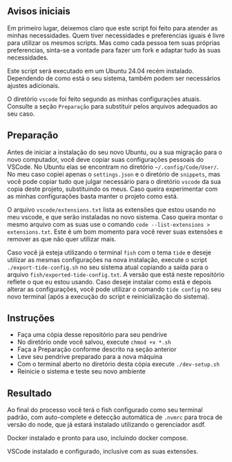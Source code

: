 ## Avisos iniciais

Em primeiro lugar, deixemos claro que este script foi feito para atender as minhas necessidades. Quem tiver necessidades e preferencias iguais é livre para utilizar os mesmos scripts. Mas como cada pessoa tem suas próprias preferencias, sinta-se a vontade para fazer um fork e adaptar tudo às suas necessidades.

Este script será executado em um Ubuntu 24.04 recém instalado. Dependendo de como está o seu sistema, também podem ser necessários ajustes adicionais.

O diretório `vscode` foi feito segundo as minhas configurações atuais. Consulte a seção `Preparação` para substituir pelos arquivos adequados ao seu caso.

## Preparação

Antes de iniciar a instalação do seu novo Ubuntu, ou a sua migração para o novo computador, você deve copiar suas configurações pessoais do VSCode.
No Ubuntu elas se encontram no diretório `~/.config/Code/User/`. No meu caso copiei apenas o `settings.json` e o diretório de `snippets`, mas você pode copiar tudo que julgar necessário para o diretório `vscode` da sua copia deste projeto, substituindo os meus. Caso queira experimentar com as minhas configurações basta manter o projeto como está.

O arquivo `vscode/extensions.txt` lista as extensões que estou usando no meu vscode, e que serão instaladas no novo sistema. Caso queira montar o mesmo arquivo com as suas use o comando `code --list-extensions > extensions.txt`. Este é um bom momento para você rever suas extensões e remover as que não quer utilizar mais.

Caso você já esteja utilizando o terminal `fish` com o tema `tide` e deseje utilizar as mesmas configurações na nova instalação, execute o script `./export-tide-config.sh` no seu sistema atual copiando a saída para o arquivo `fish/exported-tide-config.txt`. A versão que está neste repositório reflete o que eu estou usando. Caso deseje instalar como está e depois alterar as configurações, você pode utilizar o comando `tide config` no seu novo terminal (após a execução do script e reinicialização do sistema).

## Instruções

- Faça uma cópia desse repositório para seu pendrive
- No diretório onde você salvou, execute `chmod +x *.sh`
- Faça a Preparação conforme descrito na seção anterior
- Leve seu pendrive preparado para a nova máquina
- Com o terminal aberto no diretório desta cópia execute `./dev-setup.sh`
- Reinicie o sistema e teste seu novo ambiente

## Resultado

Ao final do processo você terá o fish configurado como seu terminal padrão, com auto-complete e detecção automática de `.nvmrc` para troca de versão do node, que já estará instalado utilizando o gerenciador asdf.

Docker instalado e pronto para uso, incluindo docker compose.

VSCode instalado e configurado, inclusive com as suas extensões.
